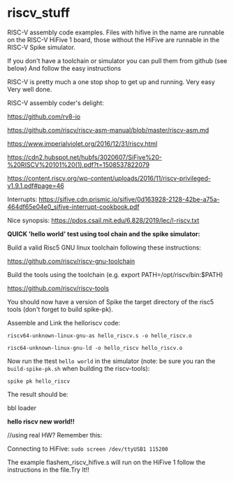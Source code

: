 # riscv_stuff
RISC-V assembly code examples. Files with hifive in the name are runnable on the RISC-V HiFive 1 board,
those without the HiFive are runnable in the RISC-V Spike simulator.

If you don't have a toolchain or simulator you can pull them from github (see below) 
And follow the easy instructions

RISC-V is pretty much a one stop shop to get up and running. Very easy Very well done.

RISC-V assembly coder's delight: 

https://github.com/rv8-io

https://github.com/riscv/riscv-asm-manual/blob/master/riscv-asm.md

https://www.imperialviolet.org/2016/12/31/riscv.html

https://cdn2.hubspot.net/hubfs/3020607/SiFive%20-%20RISCV%20101%20(1).pdf?t=1508537822079

https://content.riscv.org/wp-content/uploads/2016/11/riscv-privileged-v1.9.1.pdf#page=46

Interrupts:
https://sifive.cdn.prismic.io/sifive/0d163928-2128-42be-a75a-464df65e04e0_sifive-interrupt-cookbook.pdf

Nice synopsis:
https://pdos.csail.mit.edu/6.828/2019/lec/l-riscv.txt


<b>QUICK 'hello world' test using tool chain and the spike simulator:</b>

Build a valid Risc5 GNU linux toolchain following these instructions:

https://github.com/riscv/riscv-gnu-toolchain

Build the tools using the toolchain (e.g. export PATH=/opt/riscv/bin:$PATH)

https://github.com/riscv/riscv-tools

You should now have a version of Spike the target directory of the risc5 tools (don't forget to build spike-pk).

Assemble and Link the helloriscv code:

```
riscv64-unknown-linux-gnu-as hello_riscv.s -o hello_riscv.o

risc64-unknown-linux-gnu-ld -o hello_riscv hello_riscv.o
```

Now run the ttest `hello world` in the simulator (note: be sure you ran the `build-spike-pk.sh` when building the riscv-tools):

```
spike pk hello_riscv
```

The result should be:

bbl loader

<b>hello riscv new world!!</b>


//using real HW? Remember this:

Connecting to HiFive:  `sudo screen /dev/ttyUSB1 115200`

The example flashem_riscv_hifive.s will run on the HiFive 1 follow the instructions in the file.Try It!!

